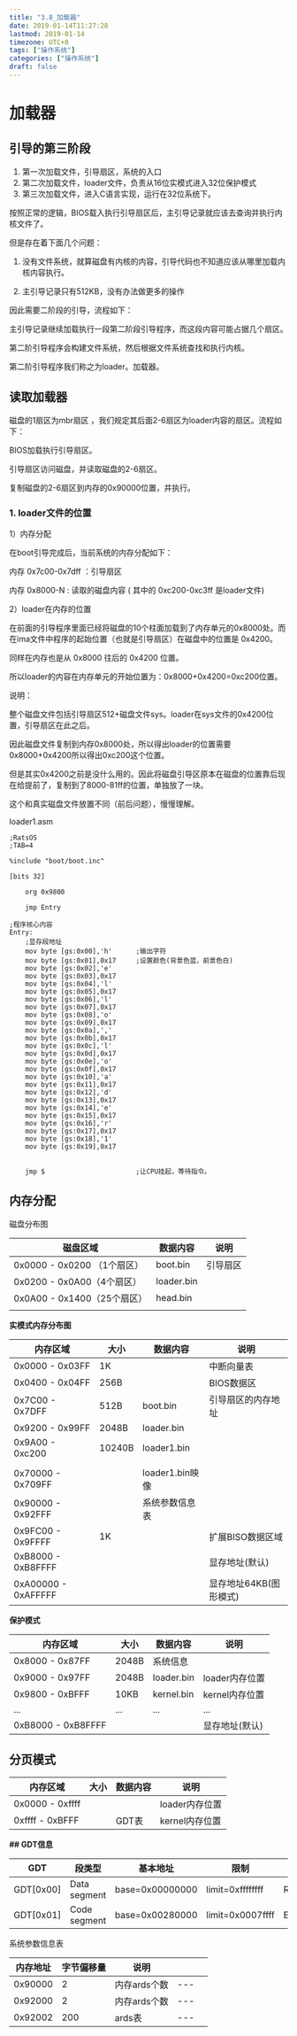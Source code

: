 ```yaml
---
title: "3.8_加载器"
date: 2019-01-14T11:27:28
lastmod: 2019-01-14
timezone: UTC+8
tags: ["操作系统"]
categories: ["操作系统"]
draft: false
---
```






# 加载器

## 引导的第三阶段

1. 第一次加载文件，引导扇区，系统的入口
2. 第二次加载文件，loader文件，负责从16位实模式进入32位保护模式
3. 第三次加载文件，进入C语言实现，运行在32位系统下。



按照正常的逻辑，BIOS载入执行引导扇区后，主引导记录就应该去查询并执行内核文件了。

但是存在着下面几个问题：

1. 没有文件系统，就算磁盘有内核的内容，引导代码也不知道应该从哪里加载内核内容执行。

2. 主引导记录只有512KB，没有办法做更多的操作

因此需要二阶段的引导，流程如下：

主引导记录继续加载执行一段第二阶段引导程序，而这段内容可能占据几个扇区。

第二阶引导程序会构建文件系统，然后根据文件系统查找和执行内核。


第二阶引导程序我们称之为loader。加载器。

## 读取加载器

磁盘的1扇区为mbr扇区 ，我们规定其后面2-6扇区为loader内容的扇区。流程如下：

BIOS加载执行引导扇区。

引导扇区访问磁盘，并读取磁盘的2-6扇区。


复制磁盘的2-6扇区到内存的0x90000位置，并执行。

### 1. loader文件的位置

1）内存分配

在boot引导完成后，当前系统的内存分配如下：

内存 0x7c00-0x7dff ：引导扇区

内存 0x8000-N      : 读取的磁盘内容 ( 其中的 0xc200-0xc3ff 是loader文件)

2）loader在内存的位置

在前面的引导程序里面已经将磁盘的10个柱面加载到了内存单元的0x8000处。而在ima文件中程序的起始位置（也就是引导扇区）在磁盘中的位置是 0x4200。

同样在内存也是从 0x8000 往后的 0x4200 位置。

所以loader的内容在内存单元的开始位置为：0x8000+0x4200=0xc200位置。

说明：

整个磁盘文件包括引导扇区512+磁盘文件sys。loader在sys文件的0x4200位置，引导扇区在此之后。

因此磁盘文件复制到内存0x8000处，所以得出loader的位置需要0x8000+0x4200所以得出0xc200这个位置。

但是其实0x4200之前是没什么用的。因此将磁盘引导区原本在磁盘的位置靠后现在给提前了，复制到了8000-81ff的位置，单独放了一块。

这个和真实磁盘文件放置不同（前后问题），慢慢理解。



loader1.asm

```
;RatsOS
;TAB=4

%include "boot/boot.inc"

[bits 32]

    org 0x9800

    jmp Entry

;程序核心内容
Entry:
	;显存段地址
	mov byte [gs:0x00],'h'      ;输出字符
	mov byte [gs:0x01],0x17     ;设置颜色(背景色蓝，前景色白)
	mov byte [gs:0x02],'e'
	mov byte [gs:0x03],0x17
	mov byte [gs:0x04],'l'
	mov byte [gs:0x05],0x17
	mov byte [gs:0x06],'l'
	mov byte [gs:0x07],0x17
	mov byte [gs:0x08],'o'
	mov byte [gs:0x09],0x17
	mov byte [gs:0x0a],','
	mov byte [gs:0x0b],0x17
	mov byte [gs:0x0c],'l'
	mov byte [gs:0x0d],0x17
	mov byte [gs:0x0e],'o'
	mov byte [gs:0x0f],0x17
	mov byte [gs:0x10],'a'
	mov byte [gs:0x11],0x17
	mov byte [gs:0x12],'d'
	mov byte [gs:0x13],0x17
	mov byte [gs:0x14],'e'
	mov byte [gs:0x15],0x17
	mov byte [gs:0x16],'r'
	mov byte [gs:0x17],0x17
	mov byte [gs:0x18],'1'
	mov byte [gs:0x19],0x17


	jmp $                     	;让CPU挂起，等待指令。

```



## 内存分配

磁盘分布图

| 磁盘区域                    | 数据内容   | 说明     |
| --------------------------- | ---------- | -------- |
| 0x0000 - 0x0200 （1个扇区） | boot.bin   | 引导扇区 |
| 0x0200 - 0x0A00（4个扇区）  | loader.bin |          |
| 0x0A00 - 0x1400（25个扇区） | head.bin   |          |
|                             |            |          |

**实模式内存分布图**

| 内存区域            | 大小   | 数据内容        | 说明                   |
| ------------------- | ------ | --------------- | ---------------------- |
| 0x0000 - 0x03FF     | 1K     |                 | 中断向量表             |
| 0x0400 - 0x04FF     | 256B   |                 | BIOS数据区             |
| 0x7C00 - 0x7DFF     | 512B   | boot.bin        | 引导扇区的内存地址     |
| 0x9200 - 0x99FF     | 2048B  | loader.bin      |                        |
| 0x9A00 - 0xc200     | 10240B | loader1.bin     |                        |
|                     |        |                 |                        |
| 0x70000 - 0x709FF   |        | loader1.bin映像 |                        |
| 0x90000 - 0x92FFF |        | 系统参数信息表 |                        |
| 0x9FC00 - 0x9FFFF   | 1K     |                 | 扩展BISO数据区域       |
| 0xB8000 - 0xB8FFFF  |        |                 | 显存地址(默认)         |
| 0xA00000 - 0xAFFFFF |        |                 | 显存地址64KB(图形模式) |



**保护模式**

| 内存区域            | 大小   | 数据内容        | 说明                   |
| ------------------| ------ | --------------- | ---------------------- |
| 0x8000 - 0x87FF     | 2048B  | 系统信息 |        |
| 0x9000 - 0x97FF     | 2048B  | loader.bin      | loader内存位置       |
| 0x9800 - 0xBFFF     | 10KB  | kernel.bin      | kernel内存位置       |
|    ...              |  ...  |      ...   |    ...  |
| 0xB8000 - 0xB8FFFF  |        |                 | 显存地址(默认)         |



## 分页模式
| 内存区域            | 大小   | 数据内容        | 说明                   |
| ------------------| ------ | --------------- | ---------------------- |
| 0x0000 - 0xffff    |  |       | loader内存位置       |
| 0xffff  - 0xBFFF     |  | GDT表      | kernel内存位置       |





**## GDT信息**



| GDT           | 段类型   | 基本地址        | 限制                   | 属性|
| -------------------| ------ | --------------- | ---------------------- |------ |
| GDT[0x00]    | Data segment|base=0x00000000  | limit=0xffffffff     | Read/Write |
| GDT[0x01]    | Code segment|base=0x00280000  | limit=0x0007ffff   |  Execute/Read |


系统参数信息表

|内存地址| 字节偏移量  | 说明 |  |  |
|---	|---		|---	|---|---|
|0x90000| 2|内存ards个数|---|
|0x92000| 2|内存ards个数|---|
|0x92002| 200|ards表|---|





